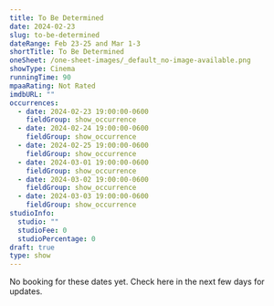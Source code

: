 ```yaml
---
title: To Be Determined
date: 2024-02-23
slug: to-be-determined
dateRange: Feb 23-25 and Mar 1-3
shortTitle: To Be Determined
oneSheet: /one-sheet-images/_default_no-image-available.png
showType: Cinema
runningTime: 90
mpaaRating: Not Rated
imdbURL: ""
occurrences:
  - date: 2024-02-23 19:00:00-0600
    fieldGroup: show_occurrence
  - date: 2024-02-24 19:00:00-0600
    fieldGroup: show_occurrence
  - date: 2024-02-25 19:00:00-0600
    fieldGroup: show_occurrence
  - date: 2024-03-01 19:00:00-0600
    fieldGroup: show_occurrence
  - date: 2024-03-02 19:00:00-0600
    fieldGroup: show_occurrence
  - date: 2024-03-03 19:00:00-0600
    fieldGroup: show_occurrence
studioInfo:
  studio: ""
  studioFee: 0
  studioPercentage: 0
draft: true
type: show
---
```

No booking for these dates yet.  Check here in the next few days for updates.
